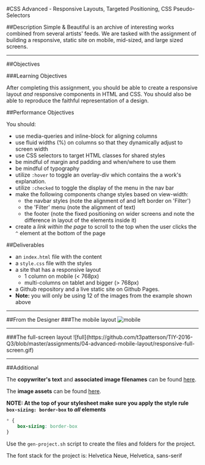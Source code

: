 #CSS Advanced - Responsive Layouts, Targeted Positioning, CSS Pseudo-Selectors

##Description
Simple & Beautiful is an archive of interesting works combined from several artists' feeds. We are tasked with the assignment of building a responsive, static site on mobile, mid-sized, and large sized screens.

<hr>
##Objectives

###Learning Objectives

After completing this assignment, you should be able to create a responsive layout *and* responsive components in HTML and CSS. You should also be able to reproduce the faithful representation of a design.

##Performance Objectives

You should:
- use media-queries and inline-block for aligning columns
- use fluid widths (%) on columns so that they dynamically adjust to screen width
- use CSS selectors to target HTML classes for shared styles
- be mindful of margin and padding and when/where to use them
- be mindful of typography
- utilize `:hover` to toggle an overlay-div which contains the a work's explanation.
- utilize `:checked` to toggle the display of the menu in the nav bar
- make the following components change styles based on view-width:
    + the navbar styles (note the alignment of and left border on 'Filter')
    + the 'Filter' menu (note the alignment of text)
    + the footer (note the fixed positioning on wider screens and note the difference in layout of the elements inside it) 
- create a *link within the page* to scroll to the top when the user clicks the `^` element at the bottom of the page

##Deliverables 
- an `index.html` file with the content
- a `style.css` file with the styles 
- a site that has a responsive layout 
  - 1 column on mobile (< 768px)
  - multi-columns on tablet and bigger (> 768px)
- a Github repository and a live static site on Github Pages. 
- **Note:** you will only be using 12 of the images from the example shown above
<hr>

##From the Designer
###The mobile layout
![mobile](https://github.com/t3patterson/TIY-2016-Q3/blob/master/assignments/04-advanced-mobile-layout/responsive-mobile-screen.gif)

<hr>
###The full-screen layout
![full](https://github.com/t3patterson/TIY-2016-Q3/blob/master/assignments/04-advanced-mobile-layout/responsive-full-screen.gif)

<hr>
##Additional

The **copywriter's text** and **associated image filenames** can be found [here](https://github.com/t3patterson/TIY-2016-Q3/blob/master/assignments/04-advanced-mobile-layout/sb-copy.txt).

The **image assets** can be found [here](https://github.com/t3patterson/TIY-2016-Q3/tree/master/assignments/04-advanced-mobile-layout/assets). 

**NOTE: At the top of your stylesheet make sure you apply the style rule `box-sizing: border-box` to *all* elements**

```css
* {
    box-sizing: border-box
}
```

Use the `gen-project.sh` script to create the files and folders for the project. 

The font stack for the project is: Helvetica Neue, Helvetica, sans-serif